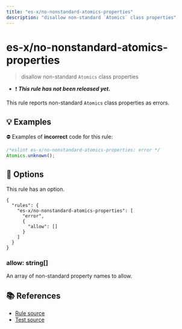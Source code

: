 ```yaml
---
title: "es-x/no-nonstandard-atomics-properties"
description: "disallow non-standard `Atomics` class properties"
---
```


# es-x/no-nonstandard-atomics-properties
> disallow non-standard `Atomics` class properties

- ❗ <badge text="This rule has not been released yet." vertical="middle" type="error"> ***This rule has not been released yet.*** </badge>

This rule reports non-standard `Atomics` class properties as errors.

## 💡 Examples

⛔ Examples of **incorrect** code for this rule:

<eslint-playground type="bad">

```js
/*eslint es-x/no-nonstandard-atomics-properties: error */
Atomics.unknown();
```

</eslint-playground>

## 🔧 Options

This rule has an option.

```jsonc
{
  "rules": {
    "es-x/no-nonstandard-atomics-properties": [
      "error",
      {
        "allow": []
      }
    ]
  }
}
```

### allow: string[]

An array of non-standard property names to allow.

## 📚 References

- [Rule source](https://github.com/eslint-community/eslint-plugin-es-x/blob/master/lib/rules/no-nonstandard-atomics-properties.js)
- [Test source](https://github.com/eslint-community/eslint-plugin-es-x/blob/master/tests/lib/rules/no-nonstandard-atomics-properties.js)
